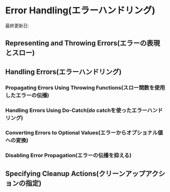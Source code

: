# Error Handling(エラーハンドリング)

最終更新日:

## Representing and Throwing Errors(エラーの表現とスロー)

## Handling Errors(エラーハンドリング)

### Propagating Errors Using Throwing Functions(スロー関数を使用したエラーの伝播)

### Handling Errors Using Do-Catch(do catchを使ったエラーハンドリング)

### Converting Errors to Optional Values(エラーからオプショナル値への変換)

### Disabling Error Propagation(エラーの伝播を抑える)

## Specifying Cleanup Actions(クリーンアップアクションの指定)